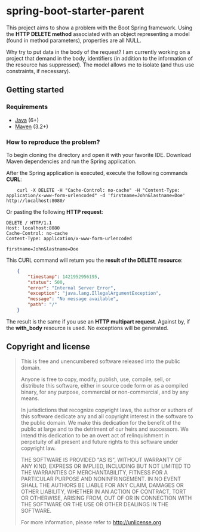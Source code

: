 # spring-boot-starter-parent
This project aims to show a problem with the Boot Spring framework. Using the **HTTP DELETE method** associated with an object representing a model (found in method parameters), properties are all NULL.

Why try to put data in the body of the request? I am currently working on a project that demand in the body, identifiers (in addition to the information of the resource has suppressed). The model allows me to isolate (and thus use constraints, if necessary).

## Getting started
### Requirements

- [Java](http://www.oracle.com/technetwork/java/javase/downloads/index.html) (6+)
- [Maven](http://maven.apache.org/) (3.2+)

### How to reproduce the problem?

To begin cloning the directory and open it with your favorite IDE. Download Maven dependencies and run the Spring application.

After the Spring application is executed, execute the following commands **CURL**:
```shell
	curl -X DELETE -H "Cache-Control: no-cache" -H "Content-Type: application/x-www-form-urlencoded" -d 'firstname=John&lastname=Doe' http://localhost:8080/
```

Or pasting the following **HTTP request**:

	DELETE / HTTP/1.1
	Host: localhost:8080
	Cache-Control: no-cache
	Content-Type: application/x-www-form-urlencoded
	
	firstname=John&lastname=Doe

This CURL command will return you the **result of the DELETE resource**:
```json
	{
		"timestamp": 1421952956195,
		"status": 500,
		"error": "Internal Server Error",
		"exception": "java.lang.IllegalArgumentException",
		"message": "No message available",
		"path": "/"
	}
```
The result is the same if you use an **HTTP multipart request**. Against by, if the **with_body** resource is used. No exceptions will be generated.

## Copyright and license

> This is free and unencumbered software released into the public domain.
>
> Anyone is free to copy, modify, publish, use, compile, sell, or
> distribute this software, either in source code form or as a compiled
> binary, for any purpose, commercial or non-commercial, and by any
> means.
>
> In jurisdictions that recognize copyright laws, the author or authors
> of this software dedicate any and all copyright interest in the
> software to the public domain. We make this dedication for the benefit
> of the public at large and to the detriment of our heirs and
> successors. We intend this dedication to be an overt act of
> relinquishment in perpetuity of all present and future rights to this
> software under copyright law.
> 
> THE SOFTWARE IS PROVIDED "AS IS", WITHOUT WARRANTY OF ANY KIND,
> EXPRESS OR IMPLIED, INCLUDING BUT NOT LIMITED TO THE WARRANTIES OF
> MERCHANTABILITY, FITNESS FOR A PARTICULAR PURPOSE AND NONINFRINGEMENT.
> IN NO EVENT SHALL THE AUTHORS BE LIABLE FOR ANY CLAIM, DAMAGES OR
> OTHER LIABILITY, WHETHER IN AN ACTION OF CONTRACT, TORT OR OTHERWISE,
> ARISING FROM, OUT OF OR IN CONNECTION WITH THE SOFTWARE OR THE USE OR
> OTHER DEALINGS IN THE SOFTWARE.
>
> For more information, please refer to <http://unlicense.org>
